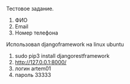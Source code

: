   Тестовое задание.
1. ФИО
2. Email
3. Номер телефона


Использовал djangoframework
на linux ubuntu
1. sudo pip3 install djangorestframework
2. http://127.0.0.1:8000/
3. логин artem01
4. пароль 33333
